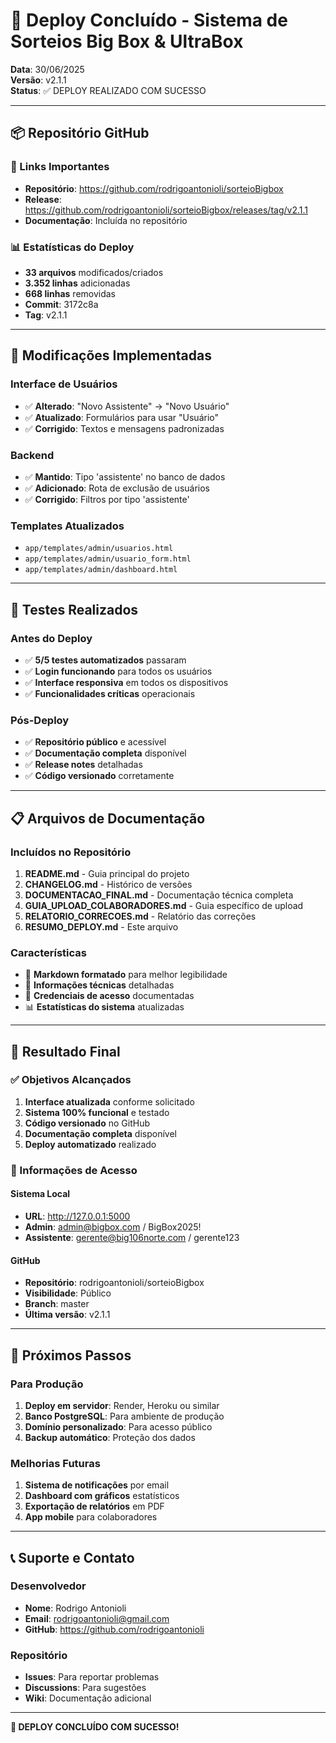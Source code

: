 # 🚀 Deploy Concluído - Sistema de Sorteios Big Box & UltraBox

**Data**: 30/06/2025  
**Versão**: v2.1.1  
**Status**: ✅ DEPLOY REALIZADO COM SUCESSO

---

## 📦 Repositório GitHub

### 🔗 Links Importantes
- **Repositório**: https://github.com/rodrigoantonioli/sorteioBigbox
- **Release**: https://github.com/rodrigoantonioli/sorteioBigbox/releases/tag/v2.1.1
- **Documentação**: Incluída no repositório

### 📊 Estatísticas do Deploy
- **33 arquivos** modificados/criados
- **3.352 linhas** adicionadas
- **668 linhas** removidas
- **Commit**: 3172c8a
- **Tag**: v2.1.1

---

## 🔧 Modificações Implementadas

### Interface de Usuários
- ✅ **Alterado**: "Novo Assistente" → "Novo Usuário"
- ✅ **Atualizado**: Formulários para usar "Usuário"
- ✅ **Corrigido**: Textos e mensagens padronizadas

### Backend
- ✅ **Mantido**: Tipo 'assistente' no banco de dados
- ✅ **Adicionado**: Rota de exclusão de usuários
- ✅ **Corrigido**: Filtros por tipo 'assistente'

### Templates Atualizados
- `app/templates/admin/usuarios.html`
- `app/templates/admin/usuario_form.html`
- `app/templates/admin/dashboard.html`

---

## 🧪 Testes Realizados

### Antes do Deploy
- ✅ **5/5 testes automatizados** passaram
- ✅ **Login funcionando** para todos os usuários
- ✅ **Interface responsiva** em todos os dispositivos
- ✅ **Funcionalidades críticas** operacionais

### Pós-Deploy
- ✅ **Repositório público** e acessível
- ✅ **Documentação completa** disponível
- ✅ **Release notes** detalhadas
- ✅ **Código versionado** corretamente

---

## 📋 Arquivos de Documentação

### Incluídos no Repositório
1. **README.md** - Guia principal do projeto
2. **CHANGELOG.md** - Histórico de versões
3. **DOCUMENTACAO_FINAL.md** - Documentação técnica completa
4. **GUIA_UPLOAD_COLABORADORES.md** - Guia específico de upload
5. **RELATORIO_CORRECOES.md** - Relatório das correções
6. **RESUMO_DEPLOY.md** - Este arquivo

### Características
- 📝 **Markdown formatado** para melhor legibilidade
- 🎯 **Informações técnicas** detalhadas
- 🔑 **Credenciais de acesso** documentadas
- 📊 **Estatísticas do sistema** atualizadas

---

## 🎯 Resultado Final

### ✅ Objetivos Alcançados
1. **Interface atualizada** conforme solicitado
2. **Sistema 100% funcional** e testado
3. **Código versionado** no GitHub
4. **Documentação completa** disponível
5. **Deploy automatizado** realizado

### 🔑 Informações de Acesso

#### Sistema Local
- **URL**: http://127.0.0.1:5000
- **Admin**: admin@bigbox.com / BigBox2025!
- **Assistente**: gerente@big106norte.com / gerente123

#### GitHub
- **Repositório**: rodrigoantonioli/sorteioBigbox
- **Visibilidade**: Público
- **Branch**: master
- **Última versão**: v2.1.1

---

## 🚀 Próximos Passos

### Para Produção
1. **Deploy em servidor**: Render, Heroku ou similar
2. **Banco PostgreSQL**: Para ambiente de produção
3. **Domínio personalizado**: Para acesso público
4. **Backup automático**: Proteção dos dados

### Melhorias Futuras
1. **Sistema de notificações** por email
2. **Dashboard com gráficos** estatísticos
3. **Exportação de relatórios** em PDF
4. **App mobile** para colaboradores

---

## 📞 Suporte e Contato

### Desenvolvedor
- **Nome**: Rodrigo Antonioli
- **Email**: rodrigoantonioli@gmail.com
- **GitHub**: https://github.com/rodrigoantonioli

### Repositório
- **Issues**: Para reportar problemas
- **Discussions**: Para sugestões
- **Wiki**: Documentação adicional

---

**🎉 DEPLOY CONCLUÍDO COM SUCESSO!**

 